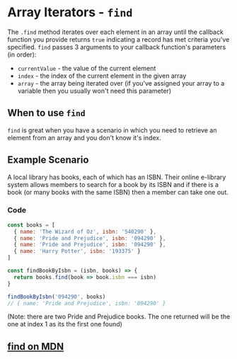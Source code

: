 # Array Iterators - `find`

The `.find` method iterates over each element in an array until the callback function you provide returns `true` indicating a record has met criteria you've specified. `find` passes 3 arguments to your callback function's parameters (in order):

* `currentValue` - the value of the current element
* `index` - the index of the current element in the given array
* `array` - the array being iterated over (if you've assigned your array to a variable then you usually won't need this parameter)

## When to use `find`

`find` is great when you have a scenario in which you need to retrieve an element from an array and you don't know it's index.

## Example Scenario

A local library has books, each of which has an ISBN. Their online e-library system allows members to search for a book by its ISBN and if there is a book (or many books with the same ISBN) then a member can take one out.  

### Code

```js
const books = [
  { name: 'The Wizard of Oz', isbn: '540290' },
  { name: 'Pride and Prejudice', isbn: '094290' },
  { name: 'Pride and Prejudice', isbn: '094290' },
  { name: 'Harry Potter', isbn: '193375' }
]

const findBookByIsbn = (isbn, books) => {
  return books.find(book => book.isbn === isbn)
}

findBookByIsbn('094290', books)
// { name: 'Pride and Prejudice', isbn: '094290' }
```

(Note: there are two Pride and Prejudice books. The one returned will be the one at index 1 as its the first one found)

## [find on MDN](https://developer.mozilla.org/en-US/docs/Web/JavaScript/Reference/Global_Objects/Array/find)
